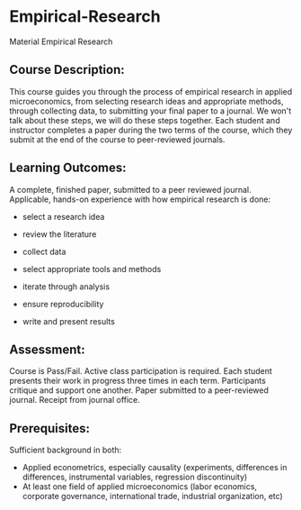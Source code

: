 # Empirical-Research
Material Empirical Research


## Course Description: 
This course guides you through the process of empirical research in applied microeconomics, from selecting research ideas and appropriate methods, through collecting data, to submitting your final paper to a journal. We won't talk about these steps, we will do these steps together. Each student and instructor completes a paper during the two terms of the course, which they submit at the end of the course to peer-reviewed journals.

##  Learning Outcomes: 
A complete, finished paper, submitted to a peer reviewed journal.
Applicable, hands-on experience with how empirical research is done:

- select a research idea

- review the literature

- collect data

- select appropriate tools and methods

- iterate through analysis

- ensure reproducibility

- write and present results

## Assessment: 
Course is Pass/Fail.
Active class participation is required. Each student presents their work in progress three times in each term. Participants critique and support one another.
Paper submitted to a peer-reviewed journal. Receipt from journal office.

## Prerequisites: 
Sufficient background in both:
- Applied econometrics, especially causality (experiments, differences in differences, instrumental variables, regression discontinuity)
- At least one field of applied microeconomics (labor economics, corporate governance, international trade, industrial organization, etc)
